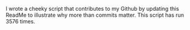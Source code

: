 I wrote a cheeky script that contributes to my Github by updating this ReadMe to illustrate why more than commits matter. This script has run 3576 times.